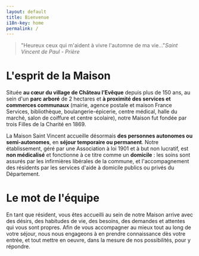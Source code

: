 ```yaml
---
layout: default
title: Bienvenue
i18n-key: home
permalink: /
---
```


<blockquote class="text-center">"Heureux ceux qui m'aident à vivre l'automne de ma vie…"<cite>Saint Vincent de Paul - Prière</cite></blockquote>

# L'esprit de la Maison

Située **au cœur du village de Château l’Evêque** depuis plus de 150 ans, au sein d'un **parc arboré** de 2 hectares et **à proximité des services et commerces communaux** (mairie, agence postale et maison France Services, bibliothèque, boulangerie-épicerie, centre médical, halle du marché, salon de coiffure et centre scolaire), notre Maison fut fondée par trois Filles de la Charité en 1869. 

La Maison Saint Vincent accueille désormais **des personnes autonomes ou semi-autonomes**, en **séjour temporaire ou permanent**. Notre établissement, géré par une Association à loi 1901 et à but non lucratif, est **non médicalisé** et fonctionne à ce titre comme un **domicile** : les soins sont assurés par les infirmières libérales de la commune, et l'accompagnement des résidents par les services d'aide à domicile publics ou privés du Département.

# Le mot de l'équipe

En tant que résident, vous êtes accueilli au sein de notre Maison arrive avec des désirs, des habitudes de vie, des besoins, des demandes et attentes qui vous sont propres. Afin de vous accompagner au mieux tout au long de votre séjour, nous nous engageons à en prendre connaissance dès votre entrée, et tout mettre en oeuvre, dans la mesure de nos possibilités, pour y répondre.
